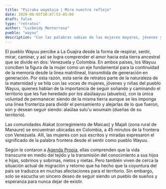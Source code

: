 ```yaml
---
title: "Piiraka wayoluja | Mira nuestro reflejo"
date: 2020-06-05T10:07:53-05:00
draft: false
type: "retratos"
author: "Luzbeidy Monterrosa"
pueblo: "wayuu"
description: "Con las palabras sabias de las mujeres mayores, jóvenes y niñas del pueblo Wayuu, esta serie de retratos narra lo que representa para ellas el pertenecer a un territorio al que le han impuesto una línea fronteriza entre Colombia y Venezuela. Esta historia se construyó desde las comunidades Alakat y Majali, ubicadas en el departamento colombiano de La Guajira, a 45 minutos de la frontera."
---
```


El pueblo Wayuu percibe a La Guajira desde la forma de respirar, sentir, mirar, caminar, y así se logra comprender el amor hacia esta tierra ancestral que se divide en dos: Venezuela y Colombia. En ambos países, los Wayuu conciben la figura de la mujer como un eje fundamental para la continuidad de la memoria desde la línea matrilineal, transmitida de generación en generación. Por esta razón, esta serie de retratos parte de la naturaleza de la maternidad y se hila con las voces de mujeres, jóvenes y niñas del pueblo Wayuu, quienes hablan de la importancia de seguir soñando y caminando el territorio que les fue heredado por los alaülaayuu (abuelos), con la única voluntad de permanecer siendo de la misma tierra aunque se les imponga una línea fronteriza para dividir el pensamiento y alejarlas de lo que fueron, son y desean seguir siendo: alaülaa sulu'u woumain (dueñas de su territorio).

Las comunidades Alakat (corregimiento de Maicao) y Majali (zona rural de Manaure) se encuentran ubicadas en Colombia, a 45 minutos de la frontera con Venezuela. Allí, las mujeres con sus escritos y miradas expresaron el significado de la palabra frontera desde el sentir como pueblo Wayuu.

Según le contaron a [Agenda Propia](http://www.agendapropia.co), ellas comprenden que la vida transcurre en medio del tejido y la transmisión del conocimiento a sus hijos e hijas, sobrinos y sobrinas, nietos y nietas. Pero también viven de cerca la situación actual de migración y retorno que ha hecho que la coyuntura del país se traduzca en muchas afectaciones para el territorio. Sin embargo, solo se escucha un sincero deseo de seguir siendo un pueblo de sueños y esperanza para nunca dejar de existir.
